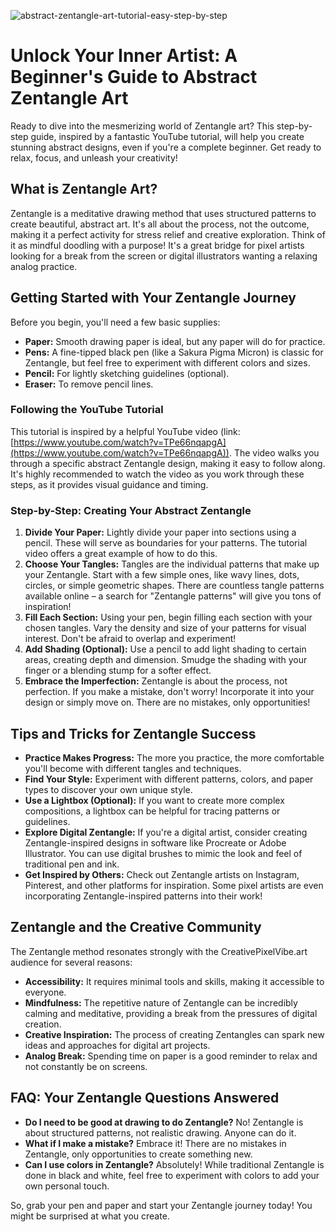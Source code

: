 ![abstract-zentangle-art-tutorial-easy-step-by-step](https://images.pexels.com/photos/7181858/pexels-photo-7181858.jpeg?auto=compress&cs=tinysrgb&fit=crop&h=627&w=1200)

# Unlock Your Inner Artist: A Beginner's Guide to Abstract Zentangle Art

Ready to dive into the mesmerizing world of Zentangle art? This step-by-step guide, inspired by a fantastic YouTube tutorial, will help you create stunning abstract designs, even if you're a complete beginner. Get ready to relax, focus, and unleash your creativity!

## What is Zentangle Art?

Zentangle is a meditative drawing method that uses structured patterns to create beautiful, abstract art. It's all about the process, not the outcome, making it a perfect activity for stress relief and creative exploration. Think of it as mindful doodling with a purpose! It's a great bridge for pixel artists looking for a break from the screen or digital illustrators wanting a relaxing analog practice.

## Getting Started with Your Zentangle Journey

Before you begin, you'll need a few basic supplies:

*   **Paper:** Smooth drawing paper is ideal, but any paper will do for practice.
*   **Pens:** A fine-tipped black pen (like a Sakura Pigma Micron) is classic for Zentangle, but feel free to experiment with different colors and sizes.
*   **Pencil:** For lightly sketching guidelines (optional).
*   **Eraser:** To remove pencil lines.

### Following the YouTube Tutorial

This tutorial is inspired by a helpful YouTube video (link: [https://www.youtube.com/watch?v=TPe66nqapgA](https://www.youtube.com/watch?v=TPe66nqapgA)). The video walks you through a specific abstract Zentangle design, making it easy to follow along. It's highly recommended to watch the video as you work through these steps, as it provides visual guidance and timing.

### Step-by-Step: Creating Your Abstract Zentangle

1.  **Divide Your Paper:** Lightly divide your paper into sections using a pencil. These will serve as boundaries for your patterns. The tutorial video offers a great example of how to do this.
2.  **Choose Your Tangles:** Tangles are the individual patterns that make up your Zentangle. Start with a few simple ones, like wavy lines, dots, circles, or simple geometric shapes. There are countless tangle patterns available online – a search for "Zentangle patterns" will give you tons of inspiration!
3.  **Fill Each Section:** Using your pen, begin filling each section with your chosen tangles. Vary the density and size of your patterns for visual interest. Don't be afraid to overlap and experiment!
4.  **Add Shading (Optional):** Use a pencil to add light shading to certain areas, creating depth and dimension. Smudge the shading with your finger or a blending stump for a softer effect.
5.  **Embrace the Imperfection:** Zentangle is about the process, not perfection. If you make a mistake, don't worry! Incorporate it into your design or simply move on. There are no mistakes, only opportunities!

## Tips and Tricks for Zentangle Success

*   **Practice Makes Progress:** The more you practice, the more comfortable you'll become with different tangles and techniques.
*   **Find Your Style:** Experiment with different patterns, colors, and paper types to discover your own unique style.
*   **Use a Lightbox (Optional):** If you want to create more complex compositions, a lightbox can be helpful for tracing patterns or guidelines.
*   **Explore Digital Zentangle:** If you're a digital artist, consider creating Zentangle-inspired designs in software like Procreate or Adobe Illustrator. You can use digital brushes to mimic the look and feel of traditional pen and ink.
*   **Get Inspired by Others:** Check out Zentangle artists on Instagram, Pinterest, and other platforms for inspiration. Some pixel artists are even incorporating Zentangle-inspired patterns into their work!

## Zentangle and the Creative Community

The Zentangle method resonates strongly with the CreativePixelVibe.art audience for several reasons:

*   **Accessibility:** It requires minimal tools and skills, making it accessible to everyone.
*   **Mindfulness:** The repetitive nature of Zentangle can be incredibly calming and meditative, providing a break from the pressures of digital creation.
*   **Creative Inspiration:** The process of creating Zentangles can spark new ideas and approaches for digital art projects.
*   **Analog Break:** Spending time on paper is a good reminder to relax and not constantly be on screens.

## FAQ: Your Zentangle Questions Answered

*   **Do I need to be good at drawing to do Zentangle?** No! Zentangle is about structured patterns, not realistic drawing. Anyone can do it.
*   **What if I make a mistake?** Embrace it! There are no mistakes in Zentangle, only opportunities to create something new.
*   **Can I use colors in Zentangle?** Absolutely! While traditional Zentangle is done in black and white, feel free to experiment with colors to add your own personal touch.

So, grab your pen and paper and start your Zentangle journey today! You might be surprised at what you create.

